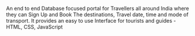 An end to end Database focused portal for Travellers all around India where they can Sign Up and Book The destinations, Travel date, time and mode of transport. It provides an easy to use Interface for tourists and guides - HTML, CSS, JavaScript
